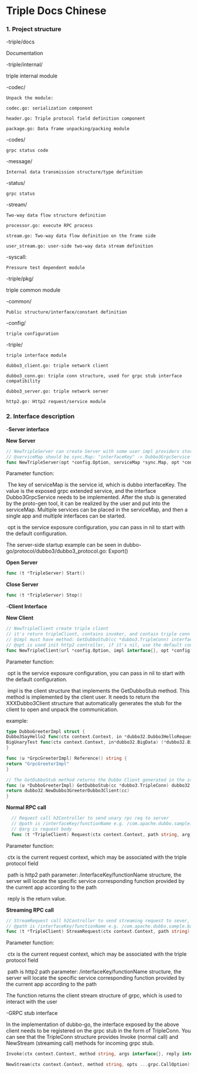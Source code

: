 # Triple Docs Chinese

### 1. Project structure

-triple/docs

Documentation

-triple/internal/

triple internal module

-codec/

    Unpack the module:

    codec.go: serialization component

    header.go: Triple protocol field definition component

    package.go: Data frame unpacking/packing module

-codes/

    grpc status code

-message/

    Internal data transmission structure/type definition

-status/

    grpc status

-stream/

    Two-way data flow structure definition

    processor.go: execute RPC process

    stream.go: Two-way data flow definition on the frame side

    user_stream.go: user-side two-way data stream definition

-syscall:

    Pressure test dependent module

-triple/pkg/

triple common module

-common/

    Public structure/interface/constant definition

-config/

    triple configuration

-triple/

    triple interface module

    dubbo3_client.go: triple network client

    dubbo3_conn.go: triple conn structure, used for grpc stub interface compatibility

    dubbo3_server.go: triple network server

    http2.go: Http2 request/service module

### 2. Interface description

-**Server interface**

**New Server**

  ```go
  // NewTripleServer can create Server with some user impl providers stored in @serviceMap
  // @serviceMap should be sync.Map: "interfaceKey" -> Dubbo3GrpcService
  func NewTripleServer(opt *config.Option, serviceMap *sync.Map, opt *config.Option)
  ```

Parameter function:

​ The key of serviceMap is the service id, which is dubbo interfaceKey. The value is the exposed grpc extended service, and the interface Dubbo3GrpcService needs to be implemented. After the stub is generated by the proto-gen tool, it can be realized by the user and put into the serviceMap. Multiple services can be placed in the serviceMap, and then a single app and multiple interfaces can be started.

​ opt is the service exposure configuration, you can pass in nil to start with the default configuration.

The server-side startup example can be seen in dubbo-go/protocol/dubbo3/dubbo3_protocol.go: Export()

**Open Server**

  ```go
  func (t *TripleServer) Start()
  ```

**Close Server**

  ```go
  func (t *TripleServer) Stop()
  ```



-**Client Interface**

**New Client**

  ```go
  // NewTripleClient create triple client
  // it's return tripleClient, contains invoker, and contain triple conn
  // @impl must have method: GetDubboStub(cc *dubbo3.TripleConn) interface{}, to be capable with grpc
  // @opt is used init http2 controller, if it's nil, use the default config
  func NewTripleClient(url *config.Option, impl interface{}, opt *config.Option) (*TripleClient, error) {
  ```

Parameter function:

​ opt is the service exposure configuration, you can pass in nil to start with the default configuration.

​ impl is the client structure that implements the GetDubboStub method. This method is implemented by the client user. It needs to return the XXXDubbo3Client structure that automatically generates the stub for the client to open and unpack the communication.

example:

  ```go
  type DubboGreeterImpl struct {
  Dubbo3SayHello2 func(ctx context.Context, in *dubbo32.Dubbo3HelloRequest, out *dubbo32.Dubbo3HelloReply) error
  BigUnaryTest func(ctx context.Context, in*dubbo32.BigData) (*dubbo32.BigData,error)
  }
  
  func (u *GrpcGreeterImpl) Reference() string {
  return "GrpcGreeterImpl"
  }
  
  // The GetDubboStub method returns the Dubbo Client generated in the stub
  func (u *DubboGreeterImpl) GetDubboStub(cc *dubbo3.TripleConn) dubbo32.Dubbo3GreeterClient {
  return dubbo32.NewDubbo3GreeterDubbo3Client(cc)
  }
  ```

**Normal RPC call**

```go
  // Request call h2Controller to send unary rpc req to server
  // @path is /interfaceKey/functionName e.g. /com.apache.dubbo.sample.basic.IGreeter/BigUnaryTest
  // @arg is request body
  func (t *TripleClient) Request(ctx context.Context, path string, arg, reply proto.Message) error
  ```

Parameter function:

​ ctx is the current request context, which may be associated with the triple protocol field

​ path is http2 path parameter: /interfaceKey/functionName structure, the server will locate the specific service corresponding function provided by the current app according to the path

​ reply is the return value.



**Streaming RPC call**

  ```go
  // StreamRequest call h2Controller to send streaming request to sever, to start link.
  // @path is /interfaceKey/functionName e.g. /com.apache.dubbo.sample.basic.IGreeter/BigStreamTest
  func (t *TripleClient) StreamRequest(ctx context.Context, path string) (grpc.ClientStream, error)
  ```

Parameter function:

​ ctx is the current request context, which may be associated with the triple protocol field

​ path is http2 path parameter: /interfaceKey/functionName structure, the server will locate the specific service corresponding function provided by the current app according to the path

The function returns the client stream structure of grpc, which is used to interact with the user

-GRPC stub interface

In the implementation of dubbo-go, the interface exposed by the above client needs to be registered on the grpc stub in the form of TripleConn. You can see that the TripleConn structure provides Invoke (normal call) and NewStream (streaming call) methods for incoming grpc stub.

  ```go
  Invoke(ctx context.Context, method string, args interface{}, reply interface{}, opts ...grpc.CallOption) error
  
  NewStream(ctx context.Context, method string, opts ...grpc.CallOption) (grpc.ClientStream, error)
  ```

